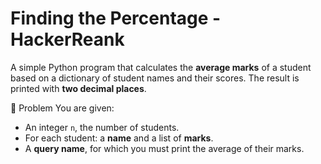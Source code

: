 # Finding the Percentage - HackerReank
A simple Python program that calculates the **average marks** of a student based on a dictionary of student names and their scores.   The result is printed with **two decimal places**.

📘 Problem
You are given:
- An integer `n`, the number of students.
- For each student: a **name** and a list of **marks**.
- A **query name**, for which you must print the average of their marks.
